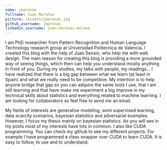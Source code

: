 ```yaml
---
name: jmaronas
fullname: Juan Maroñas
picture: /assets/jmaronas.jpg
github_username: jmaronas
linkedin_username: juan-maronas-molano
---
```

I am PhD researcher from Pattern Recognition and Human Language Technology
research group at Universidad Politecnica de Valencia.
I created this blog with the help of Juan Sensio, who help me with web design.
The main reason for creating this blog is providing a more
grounded way of seeing things, which then can help you understand mostly
anything in front of you. During my studies, my talks with people, my
readings... I have realized that there is a big gap between what we
learn (at least in Spain) and what we really need to be competitive.
My intention is to help anyone bridge that gap so you can adquire the
same tools I use, that I am still learning and that have make me
experiment a big improve in my technical skills about statistics and
everything related to machine learning. I am looking for collaborators
so feel free to send me an email.

My fields of interests are generative modeling, semi supervised
learning, data scarcity scenarios, bayesian statistics and adversarial
examples. However, I focus my thesis mainly on bayesian statistics.
As you will see in my posts most of my interests have lots in common. I
also like CUDA programming. You can check my github to see my different
projects. For example I have programmed a class wrapper over CUDA to learn
CUDA. It is easy to follow, to use and to understand.